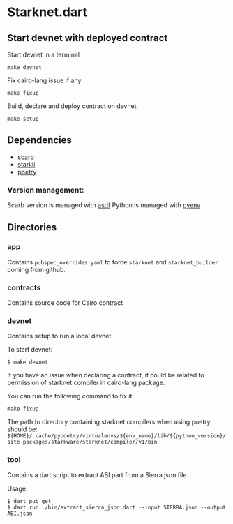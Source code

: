 # Starknet.dart

## Start devnet with deployed contract

Start devnet in a terminal
```
make devnet
```

Fix cairo-lang issue if any
```
make fixup
```

Build, declare and deploy contract on devnet
```
make setup
```

## Dependencies

- [scarb](https://docs.swmansion.com/scarb)
- [starkli](https://book.starkli.rs/)
- [poetry](https://python-poetry.org/)
  
### Version management:
Scarb version is managed with [asdf](https://asdf-vm.com/guide/getting-started.html)
Python is managed with [pyenv](https://github.com/pyenv/pyenv)

## Directories

### app

Contains `pubspec_overrides.yaml` to force `starknet` and `starknet_builder` coming from github.

### contracts

Contains source code for Cairo contract

### devnet

Contains setup to run a local devnet.

To start devnet:
```
$ make devnet
```

If you have an issue when declaring a contract, it could be related to permission of starknet compiler in cairo-lang package.

You can run the following command to fix it:
```
make fixup
```

The path to directory containing starknet compilers when using poetry should be:
`${HOME}/.cache/pypoetry/virtualenvs/${env_name}/lib/${python_version}/site-packages/starkware/starknet/compiler/v1/bin`

### tool

Contains a dart script to extract ABI part from a Sierra json file.

Usage:
```
$ dart pub get
$ dart run ./bin/extract_sierra_json.dart --input SIERRA.json --output ABI.json
```
